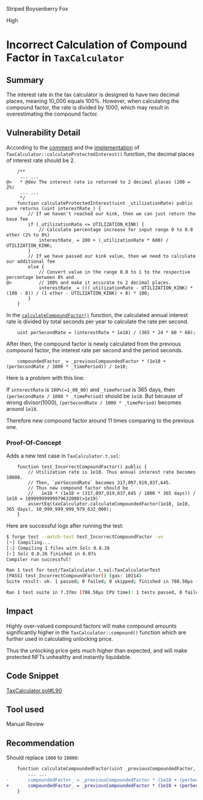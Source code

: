 Striped Boysenberry Fox

High

# Incorrect Calculation of Compound Factor in `TaxCalculator`

## Summary

The interest rate in the tax calculator is designed to have two decimal places, meaning 10_000 equals 100%. However, when calculating the compound factor, the rate is divided by 1000, which may result in overestimating the compound factor.

## Vulnerability Detail

According to the [comment](https://github.com/sherlock-audit/2024-08-flayer/blob/main/flayer/src/contracts/TaxCalculator.sol#L46-L58) and the [implementation](https://github.com/sherlock-audit/2024-08-flayer/blob/main/flayer/src/contracts/TaxCalculator.sol#L59-L71) of `TaxCalculator::calculateProtectedInterest()` function, the decimal places of interest rate should be 2.

```solidity
    /**
     ... ...
@>   * @dev The interest rate is returned to 2 decimal places (200 = 2%)
     ... ...
     */
    function calculateProtectedInterest(uint _utilizationRate) public pure returns (uint interestRate_) {
        // If we haven't reached our kink, then we can just return the base fee
        if (_utilizationRate <= UTILIZATION_KINK) {
            // Calculate percentage increase for input range 0 to 0.8 ether (2% to 8%)
            interestRate_ = 200 + (_utilizationRate * 600) / UTILIZATION_KINK;
        }
        // If we have passed our kink value, then we need to calculate our additional fee
        else {
            // Convert value in the range 0.8 to 1 to the respective percentage between 8% and
@>          // 100% and make it accurate to 2 decimal places.
            interestRate_ = (((_utilizationRate - UTILIZATION_KINK) * (100 - 8)) / (1 ether - UTILIZATION_KINK) + 8) * 100;
        }
    }
```

In the [`calculateCompoundFactor()`](https://github.com/sherlock-audit/2024-08-flayer/blob/main/flayer/src/contracts/TaxCalculator.sol#L80-L91) function, the calculated annual interest rate is divided by total seconds per year to calculate the rate per second.

```solidity
    uint perSecondRate = (interestRate * 1e18) / (365 * 24 * 60 * 60);
```

After then, the compound factor is newly calculated from the previous compound factor, the interest rate per second and the period seconds.

```solidity
    compoundedFactor_ = _previousCompoundedFactor * (1e18 + (perSecondRate / 1000 * _timePeriod)) / 1e18;
```

Here is a problem with this line:

If `interestRate` is `100%(=1_00_00)` and `_timePeriod` is 365 days, then `(perSecondRate / 1000 * _timePeriod)` should be `1e18`. But because of wrong divisor(1000), `(perSecondRate / 1000 * _timePeriod)` becomes around `1e19`.

Therefore new compound factor around 11 times comparing to the previous one.

### Proof-Of-Concept

Adds a new test case in `TaxCalculator.t.sol`:

```solidity
    function test_IncorrectCompoundFactor() public {
        // Utilization rate is 1e18. Thus annual interest rate becomes 10000.
        // Then, `perSecondRate` becomes 317,097,919,837,645.
        // Thus new compound factor should be `
        //   1e18 * (1e18 + (317,097,919,837,645 / 1000 * 365 days)) / 1e18 = 10999999999979632000(>1e19)`
        assertEq(taxCalculator.calculateCompoundedFactor(1e18, 1e18, 365 days), 10_999_999_999_979_632_000);
    }
```

Here are successful logs after running the test:

```bash
$ forge test --match-test test_IncorrectCompoundFactor -vv
[⠒] Compiling...
[⠢] Compiling 1 files with Solc 0.8.26
[⠆] Solc 0.8.26 finished in 6.07s
Compiler run successful!

Ran 1 test for test/TaxCalculator.t.sol:TaxCalculatorTest
[PASS] test_IncorrectCompoundFactor() (gas: 10114)
Suite result: ok. 1 passed; 0 failed; 0 skipped; finished in 788.50µs (97.80µs CPU time)

Ran 1 test suite in 7.37ms (788.50µs CPU time): 1 tests passed, 0 failed, 0 skipped (1 total tests)
```

## Impact

Highly over-valued compound factors will make compound amounts significantly higher in the `TaxCalculator::compound()` function which are further used in calculating unlocking price.

Thus the unlocking price gets much higher than expected, and will make protected NFTs unhealthy and instantly liquidable.

## Code Snippet

[TaxCalculator.sol#L90](https://github.com/sherlock-audit/2024-08-flayer/blob/main/flayer/src/contracts/TaxCalculator.sol#L90)

## Tool used

Manual Review

## Recommendation

Should replace `1000` to `10000`:

```diff
    function calculateCompoundedFactor(uint _previousCompoundedFactor, uint _utilizationRate, uint _timePeriod) public view returns (uint compoundedFactor_) {
        ... ...
-       compoundedFactor_ = _previousCompoundedFactor * (1e18 + (perSecondRate / 1000 * _timePeriod)) / 1e18;
+       compoundedFactor_ = _previousCompoundedFactor * (1e18 + (perSecondRate / 10000 * _timePeriod)) / 1e18;
    }
```
